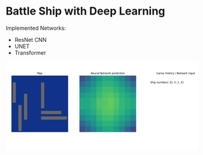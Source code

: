 
# Battle Ship with Deep Learning

Implemented Networks:
+ ResNet CNN
+ UNET
+ Transformer

![Game preview](/images/transformer3.gif)